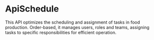 # ApiSchedule
This API optimizes the scheduling and assignment of tasks in food production. Order-based, it manages users, roles and teams, assigning tasks to specific responsibilities for efficient operation.
